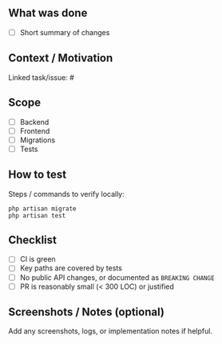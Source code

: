 ## What was done
- [ ] Short summary of changes

## Context / Motivation
Linked task/issue: #<ID>

## Scope
- [ ] Backend
- [ ] Frontend
- [ ] Migrations
- [ ] Tests

## How to test
Steps / commands to verify locally:
```
php artisan migrate
php artisan test
```

## Checklist
- [ ] CI is green
- [ ] Key paths are covered by tests
- [ ] No public API changes, or documented as `BREAKING CHANGE`
- [ ] PR is reasonably small (< 300 LOC) or justified

## Screenshots / Notes (optional)
Add any screenshots, logs, or implementation notes if helpful.


